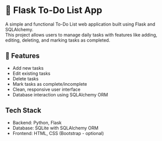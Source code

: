 # 📝 Flask To-Do List App

A simple and functional To-Do List web application built using Flask and SQLAlchemy.  
This project allows users to manage daily tasks with features like adding, editing, deleting, and marking tasks as completed.

## 🚀 Features

- Add new tasks  
- Edit existing tasks  
- Delete tasks  
- Mark tasks as complete/incomplete  
- Clean, responsive user interface  
- Database interaction using SQLAlchemy ORM


##  Tech Stack

- Backend: Python, Flask  
- Database: SQLite with SQLAlchemy ORM  
- Frontend: HTML, CSS (Bootstrap - optional)  

